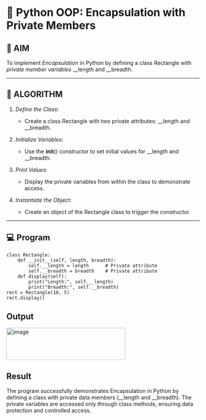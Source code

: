 # 🐍 Python OOP: Encapsulation with Private Members

## 🎯 AIM

To implement *Encapsulation* in Python by defining a class Rectangle with *private member variables* __length and __breadth.

---

## 🧠 ALGORITHM

1. *Define the Class*:
   - Create a class Rectangle with two private attributes: __length and __breadth.

2. *Initialize Variables*:
   - Use the __init__() constructor to set initial values for __length and __breadth.

3. *Print Values*:
   - Display the private variables from within the class to demonstrate access.

4. *Instantiate the Object*:
   - Create an object of the Rectangle class to trigger the constructor.

---

## 💻 Program
```
class Rectangle:
    def __init__(self, length, breadth):
        self.__length = length      # Private attribute
        self.__breadth = breadth    # Private attribute
    def display(self):
        print("Length:", self.__length)
        print("Breadth:", self.__breadth)
rect = Rectangle(10, 5)
rect.display()
```
## Output
<img width="310" height="84" alt="image" src="https://github.com/user-attachments/assets/df418e57-b375-4bdf-8f11-2e0def3c72ec" />


## Result
The program successfully demonstrates Encapsulation in Python by defining a class with private data members (__length and __breadth).
The private variables are accessed only through class methods, ensuring data protection and controlled access.
